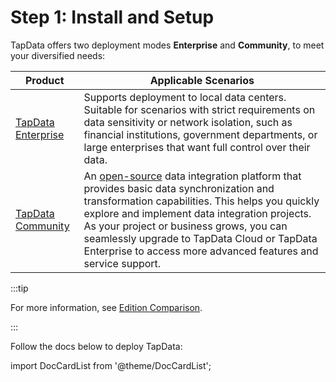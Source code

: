 # Step 1: Install and Setup

TapData offers two deployment modes **Enterprise** and **Community**, to meet your diversified needs:

| Product                                             | Applicable Scenarios                                         |
| --------------------------------------------------- | ------------------------------------------------------------ |
| [TapData Enterprise](install-enterprise-edition.md) | Supports deployment to local data centers. Suitable for scenarios with strict requirements on data sensitivity or network isolation, such as financial institutions, government departments, or large enterprises that want full control over their data. |
| [TapData Community](install-community-edition.md)   | An [open-source](https://github.com/tapdata/tapdata) data integration platform that provides basic data synchronization and transformation capabilities. This helps you quickly explore and implement data integration projects. As your project or business grows, you can seamlessly upgrade to TapData Cloud or TapData Enterprise to access more advanced features and service support. |

:::tip

For more information, see [Edition Comparison](../../introduction/compare-editions.md).

:::

Follow the docs below to deploy TapData:

import DocCardList from '@theme/DocCardList';

<DocCardList />
